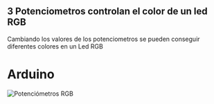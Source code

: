 ## 3 Potenciometros controlan el color de un led RGB

Cambiando los valores de los potenciometros se pueden conseguir diferentes colores en un Led RGB

# Arduino
![Potenciómetros RGB](./Potenciometro%20RGB.png)
